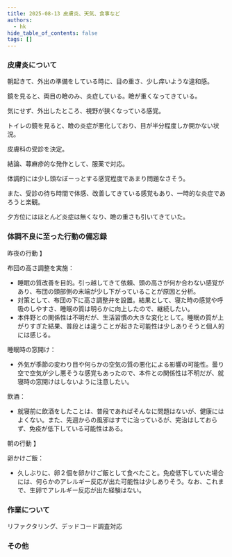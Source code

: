 ```yaml
---
title: 2025-08-13 皮膚炎、天気、食事など
authors:
  - hk
hide_table_of_contents: false
tags: []
---
```

### 皮膚炎について

朝起きて、外出の準備をしている時に、目の重さ、少し痒いような違和感。

鏡を見ると、両目の瞼のみ、炎症している。瞼が重くなってきている。


<!-- truncate -->


気にせず、外出したところ、視野が狭くなっている感覚。

トイレの鏡を見ると、瞼の炎症が悪化しており、目が半分程度しか開かない状況。

皮膚科の受診を決定。

結論、蕁麻疹的な発作として、服薬で対応。

体調的には少し頭なぼーっとする感覚程度であまり問題なさそう。

また、受診の待ち時間で体感、改善してきている感覚もあり、一時的な炎症であろうと楽観。

夕方位にはほとんど炎症は無くなり、瞼の重さも引いてきていた。


### 体調不良に至った行動の備忘録

昨夜の行動 】

布団の高さ調整を実施：
- 睡眠の質改善を目的。引っ越してきて依頼、頭の高さが何か合わない感覚があり、布団の頭部側の末端が少し下がっていることが原因と分析。
- 対策として、布団の下に高さ調整弁を設置。結果として、寝た時の感覚や呼吸のしやすさ、睡眠の質は明らかに向上したので、継続したい。
- 本件野との関係性は不明だが、生活習慣の大きな変化として。睡眠の質が上がりすぎた結果、普段とは違うことが起きた可能性は少しありそうと個人的には感じる。

睡眠時の窓開け：
- 外気が季節の変わり目や何らかの空気の質の悪化による影響の可能性。曇り空で空気が少し悪そうな感覚もあったので、本件との関係性は不明だが、就寝時の窓開けはしないように注意したい。

飲酒：
- 就寝前に飲酒をしたことは、普段であればそんなに問題はないが、健康にはよくない。また、先週からの風邪はすでに治っているが、完治はしておらず、免疫が低下している可能性はある。

朝の行動 】

卵かけご飯：
- 久しぶりに、卵２個を卵かけご飯として食べたこと。免疫低下していた場合には、何らかのアレルギー反応が出た可能性は少しありそう。なお、これまで、生卵でアレルギー反応が出た経験はない。


### 作業について

リファクタリング、デッドコード調査対応

### その他

